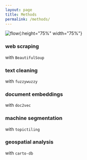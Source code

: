 ```yaml
---
layout: page
title: Methods
permalink: /methods/
---
```


![flow]({{site.url}}{{site.baseurl}}/imgs/workflow.png){:height="75%" width="75%"}

### web scraping
with `BeautifulSoup`

### text cleaning
with `fuzzywuzzy`

### document embeddings
with `doc2vec`

### machine segmentation
with `topictiling`

### geospatial analysis
with `carto-db`

